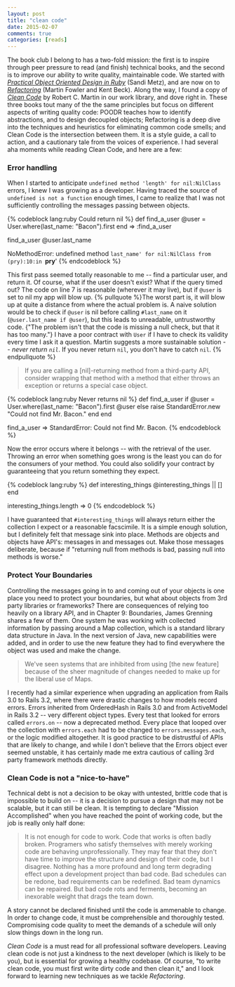 ```yaml
---
layout: post
title: "clean code"
date: 2015-02-07
comments: true
categories: [reads]
---
```



The book club I belong to has a two-fold mission: the first is to inspire through peer pressure to read (and finish) technical books, and the second is to improve our ability to write quality, maintainable code. We started with [*Practical Object Oriented Design in Ruby*](http://www.amazon.com/Practical-Object-Oriented-Design-Ruby-Addison-Wesley/dp/0321721330/ref=sr_1_1?ie=UTF8&qid=1423423708&sr=8-1&keywords=practical+object-oriented+design+in+ruby) (Sandi Metz), and are now on to [*Refactoring*](http://www.amazon.com/s/ref=nb_sb_ss_i_0_11?url=search-alias%3Daps&field-keywords=refactoring&sprefix=refactoring%2Caps%2C217) (Martin Fowler and Kent Beck). Along the way, I found a copy of [*Clean Code*](http://www.amazon.com/Clean-Code-Handbook-Software-Craftsmanship/dp/0132350882/ref=sr_1_1?ie=UTF8&qid=1423423781&sr=8-1&keywords=clean+code) by Robert C. Martin in our work library, and dove right in. These three books tout many of the the same principles but focus on different aspects of writing quality code: POODR teaches how to identify abstractions, and to design decoupled objects; Refactoring is a deep dive into the techniques and heuristics for eliminating common code smells; and Clean Code is the intersection between them. It is a style guide, a call to action, and a cautionary tale from the voices of experience. I had several aha moments while reading Clean Code, and here are a few<!--more-->:

### Error handling
When I started to anticipate `undefined method 'length' for nil:NilClass` errors, I knew I was growing as a developer.
Having traced the source of `undefined is not a function` enough times, I came to realize that I was not sufficiently controlling the messages passing between objects.

{% codeblock lang:ruby Could return nil %}
def find_a_user
  @user = User.where(last_name: "Bacon").first
end
=> :find_a_user

find_a_user
@user.last_name

NoMethodError: undefined method `last_name' for nil:NilClass
from (pry):10:in `__pry__'
{% endcodeblock %}

This first pass seemed totally reasonable to me -- find a particular user, and return it. Of course, what if the user doesn't exist? What if the query timed out? The code on line 7 is reasonable (wherever it may live), but if `@user` is set to nil my app will blow up. {% pullquote %}The worst part is, it will blow up at quite a distance from where the actual problem is. A naive solution would be to check if `@user` is nil before calling `#last_name` on it (`@user.last_name if @user`), but this leads to unreadable, untrustworthy code. {"The problem isn't that the code is missing a null check, but that it has too many."} I have a poor contract with `User` if I have to check its validity every time I ask it a question. Martin suggests a more sustainable solution -- *never return `nil`*. If you never return `nil`, you don't have to catch `nil`.
{% endpullquote %}

> If you are calling a [nil]-returning method from a third-party API, consider wrapping that method with a method that either throws an exception or returns a special case object.

{% codeblock lang:ruby Never returns nil %}
def find_a_user
  if @user = User.where(last_name: "Bacon").first
    @user
  else
    raise StandardError.new "Could not find Mr. Bacon."
  end
end

find_a_user
=> StandardError: Could not find Mr. Bacon.
{% endcodeblock %}

Now the error occurs where it belongs -- with the retrieval of the user. Throwing an error when something goes wrong is the least you can do for the consumers of your method. You could also solidify your contract by guaranteeing that you return something they expect.

{% codeblock lang:ruby %}
def interesting_things
  @interesting_things || []
end

interesting_things.length
=> 0
{% endcodeblock %}

I have guaranteed that `#interesting_things` will always return either the collection I expect or a reasonable facscimile. It is a simple enough solution, but I definitely felt that message sink into place. Methods are objects and objects have API's: messages in and messages out. Make those messages deliberate, because if "returning null from methods is bad, passing null into methods is worse."

### Protect Your Boundaries
Controlling the messages going in to and coming out of your objects is one place you need to protect your boundaries, but what about objects from 3rd party libraries or frameworks? There are consequences of relying too heavily on a library API, and in Chapter 9: Boundaries, James Grenning shares a few of them. One system he was working with collected information by passing around a Map collection, which is a standard library data structure in Java. In the next version of Java, new capabilities were added, and in order to use the new feature they had to find everywhere the object was used and make the change.

> We've seen systems that are inhibited from using [the new feature] because of the sheer magnitude of changes needed to make up for the liberal use of Maps.

I recently had a similar experience when upgrading an application from Rails 3.0 to Rails 3.2, where there were drastic changes to how models record errors. Errors inherited from OrderedHash in Rails 3.0 and from ActiveModel in Rails 3.2 -- very different object types. Every test that looked for errors called `errors.on` -- now a deprecated method. Every place that looped over the collection with `errors.each` had to be changed to `errors.messages.each`, or the logic modified altogether. It is good practice to be distrustful of APIs that are likely to change, and while I don't believe that the Errors object ever seemed unstable, it has certainly made me extra cautious of calling 3rd party framework methods directly.

### Clean Code is not a "nice-to-have"
Technical debt is not a decision to be okay with untested, brittle code that is impossible to build on -- it is a decision to pursue a design that may not be scalable, but it can still be clean. It is tempting to declare "Mission Accomplished" when you have reached the point of working code, but the job is really only half done:

> It is not enough for code to work. Code that works is often badly broken. Programers who satisfy themselves with merely working code are behaving unprofessionally. They may fear that they don't have time to improve the structure and design of their code, but I disagree. Nothing has a more profound and long term degrading effect upon a development project than bad code. Bad schedules can be redone, bad requirements can be redefined. Bad team dynamics can be repaired. But bad code rots and ferments, becoming an inexorable weight that drags the team down.

A story cannot be declared finished until the code is ammenable to change. In order to change code, it must be comprehensible and thoroughly tested. Compromising code quality to meet the demands of a schedule will only slow things down in the long run.

*Clean Code* is a must read for all professional software developers. Leaving clean code is not just a kindness to the next developer (which is likely to be you), but is essential for growing a healthy codebase. Of course, "to write clean code, you must first write dirty code and then clean it," and I look forward to learning new techniques as we tackle *Refactoring*.
